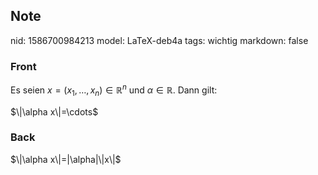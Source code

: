 ## Note
nid: 1586700984213
model: LaTeX-deb4a
tags: wichtig
markdown: false

### Front
Es seien $x=\left(x_{1}, \ldots, x_{n}\right) \in \mathbb{R}^{n}$ und $\alpha \in \mathbb{R} .$ Dann gilt:<div>
</div><div>$\|\alpha x\|=\cdots$
</div>

### Back
<div><span>$\|\alpha x\|=|\alpha|\|x\|$</span>
</div>
